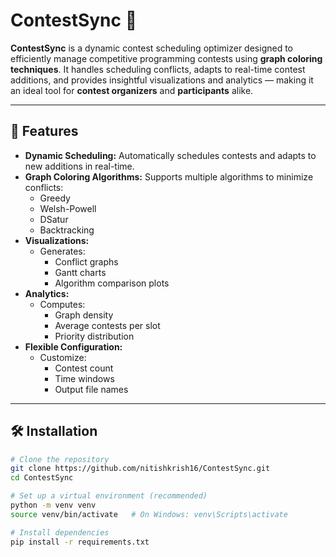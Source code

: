 # ContestSync 🎯

**ContestSync** is a dynamic contest scheduling optimizer designed to efficiently manage competitive programming contests using **graph coloring techniques**. It handles scheduling conflicts, adapts to real-time contest additions, and provides insightful visualizations and analytics — making it an ideal tool for **contest organizers** and **participants** alike.

---

## 🚀 Features

- **Dynamic Scheduling:** Automatically schedules contests and adapts to new additions in real-time.
- **Graph Coloring Algorithms:** Supports multiple algorithms to minimize conflicts:
  - Greedy
  - Welsh-Powell
  - DSatur
  - Backtracking
- **Visualizations:**
  - Generates:
    - Conflict graphs
    - Gantt charts
    - Algorithm comparison plots
- **Analytics:**
  - Computes:
    - Graph density
    - Average contests per slot
    - Priority distribution
- **Flexible Configuration:**
  - Customize:
    - Contest count
    - Time windows
    - Output file names

---

## 🛠 Installation

```bash
# Clone the repository
git clone https://github.com/nitishkrish16/ContestSync.git
cd ContestSync

# Set up a virtual environment (recommended)
python -m venv venv
source venv/bin/activate   # On Windows: venv\Scripts\activate

# Install dependencies
pip install -r requirements.txt

